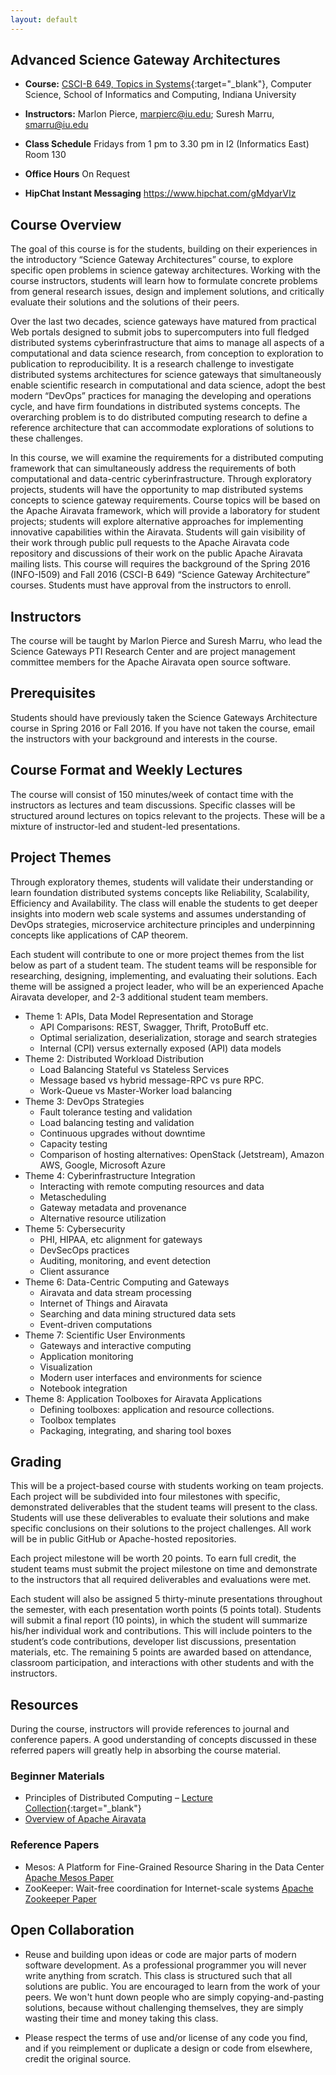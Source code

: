 ```yaml
---
layout: default
---
```


## Advanced Science Gateway Architectures

* **Course:** [CSCI-B 649, Topics in Systems](https://www.soic.indiana.edu/graduate/courses/index.html?number=b649&department=CSCI){:target="_blank"}, Computer Science, School of Informatics and Computing, Indiana University
* **Instructors:** Marlon Pierce, [marpierc@iu.edu](mailto:marpierc@iu.edu); Suresh Marru, [smarru@iu.edu](mailto:smarru@iu.edu)
                                                                                                                              
* **Class Schedule** Fridays from 1 pm to 3.30 pm in I2 (Informatics East) Room 130
* **Office Hours** On Request
* **HipChat Instant Messaging** https://www.hipchat.com/gMdyarVIz 


## Course Overview

The goal of this course is for the students, building on their experiences in the introductory “Science Gateway Architectures” course, to explore specific open problems in science gateway architectures. Working with the course instructors, students will learn how to formulate concrete problems from general research issues, design and implement solutions, and critically evaluate their solutions and the solutions of their peers.

Over the last two decades, science gateways have matured from practical Web portals designed to submit jobs to supercomputers into full fledged distributed systems cyberinfrastructure that aims to manage all aspects of a computational and data science research, from conception to exploration to publication to reproducibility. It is a research challenge to investigate distributed systems architectures for science gateways that simultaneously enable scientific research in computational and data science, adopt the best modern “DevOps” practices for managing the developing and operations cycle, and have firm foundations in distributed systems concepts. The overarching problem is to do distributed computing research to define a reference architecture that can accommodate explorations of solutions to these challenges.

In this course, we will examine the requirements for a distributed computing framework that can simultaneously address the requirements of both computational and data-centric cyberinfrastructure. Through exploratory projects, students will have the opportunity to map distributed systems concepts to science gateway requirements. Course topics will be based on the Apache Airavata framework, which will provide a laboratory for student projects; students will explore alternative approaches for implementing innovative capabilities within the Airavata. Students will gain visibility of their work through public pull requests to the Apache Airavata code repository and discussions of their work on the public Apache Airavata mailing lists. This course will requires the background of the Spring 2016 (INFO-I509) and Fall 2016 (CSCI-B 649) “Science Gateway Architecture” courses. Students must have approval from the instructors to enroll.

## Instructors
The course will be taught by Marlon Pierce and Suresh Marru, who lead the Science Gateways PTI Research Center and are project management committee members for the Apache Airavata open source software.

## Prerequisites

Students should have previously taken the Science Gateways Architecture course in Spring 2016 or Fall 2016. If you have not taken the course, email the instructors with your background and interests in the course. 

## Course Format and Weekly Lectures

The course will consist of 150 minutes/week of contact time with the instructors as lectures and team discussions. Specific classes will be structured around lectures on topics relevant to the projects. These will be a mixture of instructor-led and student-led presentations.

## Project Themes

Through exploratory themes, students will validate their understanding or learn foundation distributed systems concepts like Reliability, Scalability, Efficiency and Availability. The class will enable the students to get deeper insights into modern web scale systems and assumes understanding of DevOps strategies, microservice architecture principles and underpinning concepts like applications of CAP theorem.

Each student will contribute to one or more project themes from the list below as part of a student team. The student teams will be responsible for researching, designing, implementing, and evaluating their solutions. Each theme will be assigned a project leader, who will be an experienced Apache Airavata developer, and 2-3 additional student team members.

* Theme 1: APIs, Data Model Representation and Storage
    * API Comparisons: REST, Swagger, Thrift, ProtoBuff etc.
    * Optimal serialization, deserialization, storage and search strategies
    * Internal (CPI) versus externally exposed (API) data models
* Theme 2: Distributed Workload Distribution
    * Load Balancing Stateful vs Stateless Services
    * Message based vs hybrid message-RPC vs pure RPC.
    * Work-Queue vs Master-Worker load balancing
* Theme 3: DevOps Strategies
    * Fault tolerance testing and validation
    * Load balancing testing and validation
    * Continuous upgrades without downtime
    * Capacity testing
    * Comparison of hosting alternatives: OpenStack (Jetstream), Amazon AWS, Google, Microsoft Azure
* Theme 4: Cyberinfrastructure Integration
    * Interacting with remote computing resources and data
    * Metascheduling
    * Gateway metadata and provenance
    * Alternative resource utilization
* Theme 5: Cybersecurity
    * PHI, HIPAA, etc alignment for gateways
    * DevSecOps practices
    * Auditing, monitoring, and event detection
    * Client assurance
* Theme 6: Data-Centric Computing and Gateways
    * Airavata and data stream processing
    * Internet of Things and Airavata
    * Searching and data mining structured data sets
    * Event-driven computations
* Theme 7: Scientific User Environments
    * Gateways and interactive computing
    * Application monitoring
    * Visualization
    * Modern user interfaces and environments for science
    * Notebook integration
* Theme 8: Application Toolboxes for Airavata Applications
    * Defining toolboxes: application and resource collections.
    * Toolbox templates
    * Packaging, integrating, and sharing tool boxes

## Grading

This will be a project-based course with students working on team projects. Each project will be subdivided into four milestones with specific, demonstrated deliverables that the student teams will present to the class. Students will use these deliverables to evaluate their solutions and make specific conclusions on their solutions to the project challenges. All work will be in public GitHub or Apache-hosted repositories.

Each project milestone will be worth 20 points. To earn full credit, the student teams must submit the project milestone on time and demonstrate to the instructors that all required deliverables and evaluations were met.

Each student will also be assigned 5 thirty-minute presentations throughout the semester, with each presentation worth points (5 points total). Students will submit a final report (10 points), in
which the student will summarize his/her individual work and contributions. This will include pointers to the student’s code contributions, developer list discussions, presentation materials, etc. The remaining 5 points are awarded based on attendance, classroom participation, and interactions with other students and with the instructors.

    
## Resources

During the course, instructors will provide references to journal and conference papers. A good understanding of concepts discussed in these referred papers will greatly help in absorbing the course material. 

### Beginner Materials

* Principles of Distributed Computing – [Lecture Collection](http://disco.ethz.ch/lectures/podc_allstars/){:target="_blank"}
* [Overview of Apache Airavata](https://cwiki.apache.org/confluence/download/attachments/45876421/iwsg2014_submission_19%20(2)%20(1).pdf?version=1&modificationDate=1409604473000&api=v2)

### Reference Papers

* Mesos: A Platform for Fine-Grained Resource Sharing in the Data Center [Apache Mesos Paper](http://static.usenix.org/events/nsdi11/tech/full_papers/Hindman_new.pdf)
* ZooKeeper: Wait-free coordination for Internet-scale systems [Apache Zookeeper Paper](https://www.usenix.org/legacy/event/usenix10/tech/full_papers/Hunt.pdf)

## Open Collaboration

* Reuse and building upon ideas or code are major parts of modern software development.  As a professional programmer you will never write anything from scratch.  This class is structured such that all solutions are public.  You are encouraged to learn from the work of your peers. We won't hunt down people who are simply copying-and-pasting solutions, because without challenging themselves, they  are simply wasting their time and money taking this class.

* Please respect the terms of use and/or license of any code you find, and if you reimplement or duplicate a design or code from elsewhere, credit the original source.